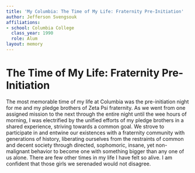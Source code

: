 ```yaml
---
title: 'My Columbia: The Time of My Life: Fraternity Pre-Initiation'
author: Jefferson Svengsouk
affiliations:
- school: Columbia College
  class_year: 1990
  role: Alum
layout: memory
---
```


# The Time of My Life: Fraternity Pre-Initiation

The most memorable time of my life at Columbia was the pre-initiation night for me and my pledge brothers of Zeta Psi fraternity. As we went from one assigned mission to the next through the entire night until the wee hours of morning, I was electrified by the unified efforts of my pledge brothers in a shared experience, striving towards a common goal. We strove to participate in and entwine our existences with a fraternity community with generations of history, liberating ourselves from the restraints of common and decent society through directed, sophomoric, insane, yet non-malignant behavior to become one with something bigger than any one of us alone. There are few other times in my life I have felt so alive. I am confident that those girls we serenaded would not disagree.
